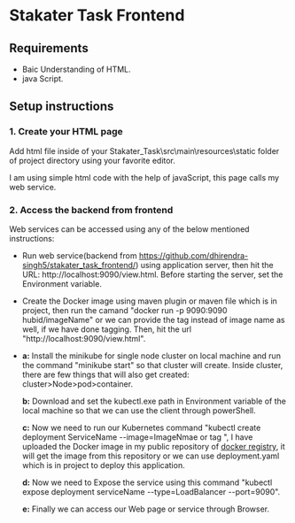 # Stakater Task Frontend

## Requirements

- Baic Understanding of HTML.
- java Script.

## Setup instructions


### 1. Create your HTML page

Add html file inside of your Stakater_Task\src\main\resources\static folder of project directory using your favorite editor.

I am using simple html code with the help of javaScript, this page calls my web service.  

### 2. Access the backend from frontend 

Web services can be accessed using any of the below mentioned instructions:
                
  - Run web service(backend from https://github.com/dhirendra-singh5/stakater_task_frontend/) using application server, then hit the URL: http://localhost:9090/view.html. Before starting the server, set the Environment variable.
                
  - Create the Docker image using maven plugin or maven file which is in project, then run the camand "docker run -p 9090:9090 hubid/imageName" or we can  provide the tag instead of image name as well, if we have done tagging. Then, hit the url "http://localhost:9090/view.html".
                
  - **a:** Install the minikube for single node cluster on local machine and run the command "minikube start" so that cluster will create. Inside cluster, there  are few things that will also get created: cluster>Node>pod>container.
  
    **b:** Download and set the kubectl.exe path in Environment variable of the local machine so that we can use the client through powerShell.
    
    **c:** Now we need to run our Kubernetes command "kubectl create deployment ServiceName --image=ImageNmae or tag ", I have uploaded the Docker image in my public repository of  [docker registry](https://hub.docker.com/repository/docker/dhirid/webservice), it will get the image from this repository or we can use deployment.yaml which is in project to deploy this application.
    
    **d:** Now we need to Expose the service using this command "kubectl expose deployment serviceName --type=LoadBalancer --port=9090".
    
    **e:** Finally we can access our Web page or service through Browser.

                          
